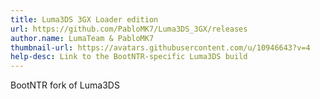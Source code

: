 ```yaml
---
title: Luma3DS 3GX Loader edition
url: https://github.com/PabloMK7/Luma3DS_3GX/releases
author.name: LumaTeam & PabloMK7
thumbnail-url: https://avatars.githubusercontent.com/u/10946643?v=4
help-desc: Link to the BootNTR-specific Luma3DS build
---
```


BootNTR fork of Luma3DS
